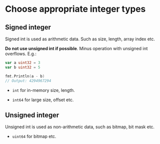 # Choose appropriate integer types

## Signed integer

Signed int is used as arithmetic data.
Such as size, length, array index etc.

**Do not use unsigned int if possible**.
Minus operation with unsigned int overflows.
E.g.:

```go
var a uint32 = 3
var b uint32 = 5

fmt.Println(a - b)
// Output: 4294967294
```

-   `int` for in-memory size, length.

-   `int64` for large size, offset etc.

## Unsigned integer

Unsigned int is used as non-arithmetic data, such as bitmap, bit mask etc.

-   `uint64` for bitmap etc.
